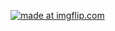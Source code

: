 

<a href="https://imgflip.com/gif/1muytf"><img src="https://i.imgflip.com/1muytf.gif" title="made at imgflip.com"/></a>
